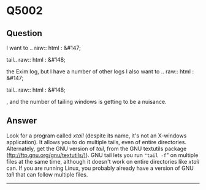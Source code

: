 Q5002
=====

Question
--------

I want to .. raw:: html
:   &\#147;

tail.. raw:: html
:   &\#148;

the Exim log, but I have a number of other logs I also want to .. raw:: html
:   &\#147;

tail.. raw:: html
:   &\#148;

, and the number of tailing windows is getting to be a nuisance.

Answer
------

Look for a program called *xtail* (despite its name, it's not an
X-windows application). It allows you to do multiple tails, even of
entire directories. Alternately, get the GNU version of *tail*, from the
GNU textutils package
([ftp://ftp.gnu.org/gnu/textutils/)](ftp://ftp.gnu.org/gnu/textutils/)).
GNU tail lets you run `"tail -f`" on multiple files at the same time,
although it doesn't work on entire directories like *xtail* can. If you
are running Linux, you probably already have a version of GNU *tail*
that can follow multiple files.

* * * * *
